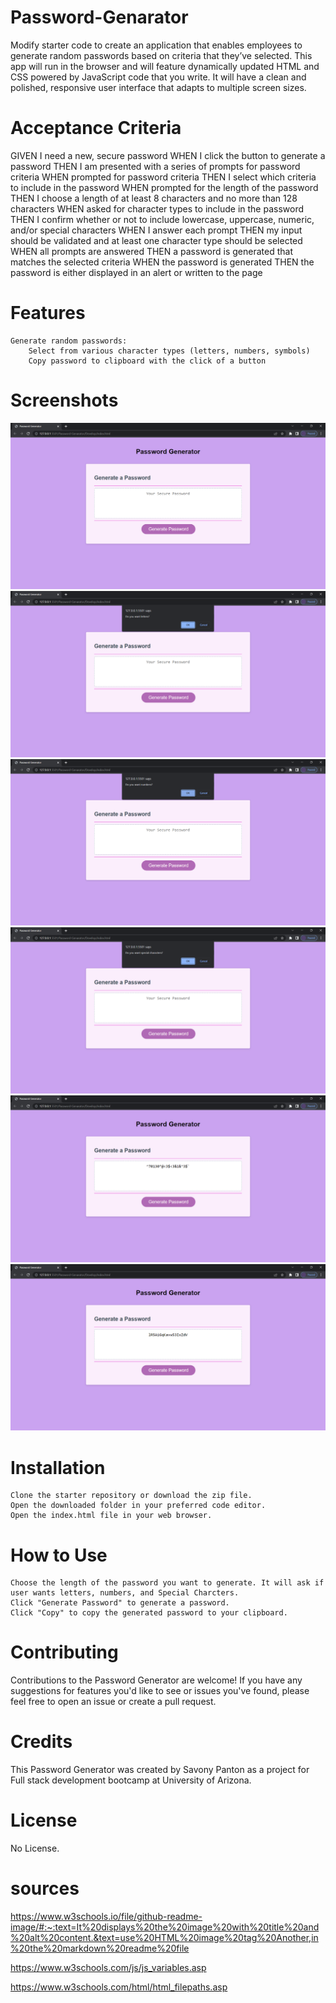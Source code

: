 # Password-Genarator
Modify starter code to create an application that enables employees to generate random passwords based on criteria that they’ve selected. This app will run in the browser and will feature dynamically updated HTML and CSS powered by JavaScript code that you write. It will have a clean and polished, responsive user interface that adapts to multiple screen sizes.

# Acceptance Criteria
GIVEN I need a new, secure password
WHEN I click the button to generate a password
THEN I am presented with a series of prompts for password criteria
WHEN prompted for password criteria
THEN I select which criteria to include in the password
WHEN prompted for the length of the password
THEN I choose a length of at least 8 characters and no more than 128 characters
WHEN asked for character types to include in the password
THEN I confirm whether or not to include lowercase, uppercase, numeric, and/or special characters
WHEN I answer each prompt
THEN my input should be validated and at least one character type should be selected
WHEN all prompts are answered
THEN a password is generated that matches the selected criteria
WHEN the password is generated
THEN the password is either displayed in an alert or written to the page

# Features

    Generate random passwords:
        Select from various character types (letters, numbers, symbols)
        Copy password to clipboard with the click of a button

# Screenshots
![images of application 1](./develop/images/1.png)
![images of application 2](./develop/images/2.png)
![images of application 3](./develop/images/3.png)
![images of application 4](./develop/images/4.png)
![images of application 5](./develop/images/5.png)
![images of application 6](./develop/images/6.png)

# Installation

    Clone the starter repository or download the zip file.
    Open the downloaded folder in your preferred code editor.
    Open the index.html file in your web browser.

# How to Use

    Choose the length of the password you want to generate. It will ask if user wants letters, numbers, and Special Charcters.
    Click "Generate Password" to generate a password.
    Click "Copy" to copy the generated password to your clipboard.

# Contributing

Contributions to the Password Generator are welcome! If you have any suggestions for features you'd like to see or issues you've found, please feel free to open an issue or create a pull request.

# Credits

This Password Generator was created by Savony Panton as a project for Full stack development bootcamp at University of Arizona.

# License

No License.


# sources
https://www.w3schools.io/file/github-readme-image/#:~:text=It%20displays%20the%20image%20with%20title%20and%20alt%20content.&text=use%20HTML%20image%20tag%20Another,in%20the%20markdown%20readme%20file

https://www.w3schools.com/js/js_variables.asp

https://www.w3schools.com/html/html_filepaths.asp



